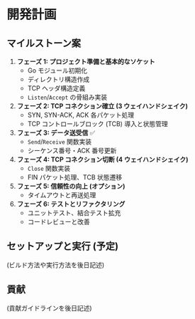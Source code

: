 # 開発計画

## マイルストーン案

1.  **フェーズ 1: プロジェクト準備と基本的なソケット**
    - Go モジュール初期化
    - ディレクトリ構造作成
    - TCP ヘッダ構造定義
    - `Listen`/`Accept` の骨組み実装
2.  **フェーズ 2: TCP コネクション確立 (3 ウェイハンドシェイク)**
    - SYN, SYN-ACK, ACK 各パケット処理
    - TCP コントロールブロック (TCB) 導入と状態管理
3.  **フェーズ 3: データ送受信** ✅
    - `Send`/`Receive` 関数実装
    - シーケンス番号・ACK 番号更新
4.  **フェーズ 4: TCP コネクション切断 (4 ウェイハンドシェイク)**
    - `Close` 関数実装
    - FIN パケット処理、TCB 状態遷移
5.  **フェーズ 5: 信頼性の向上 (オプション)**
    - タイムアウトと再送処理
6.  **フェーズ 6: テストとリファクタリング**
    - ユニットテスト、結合テスト拡充
    - コードレビューと改善

## セットアップと実行 (予定)

(ビルド方法や実行方法を後日記述)

## 貢献

(貢献ガイドラインを後日記述)
